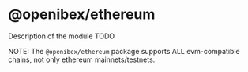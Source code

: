# @openibex/ethereum
Description of the module TODO

NOTE: The `@openibex/ethereum` package supports ALL evm-compatible chains, not only ethereum mainnets/testnets.